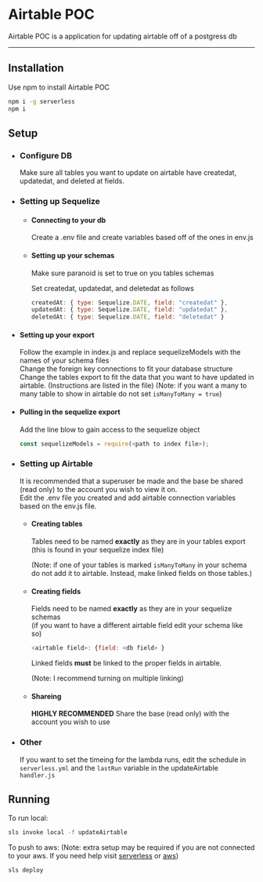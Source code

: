 # Airtable POC

Airtable POC is a application for updating airtable off of a postgress db

---

## Installation

Use npm to install Airtable POC

```bash
npm i -g serverless
npm i
```

## Setup

- ### Configure DB

  Make sure all tables you want to update on airtable have createdat, updatedat, and deleted at fields.

- ### Setting up Sequelize

  - #### Connecting to your db

    Create a .env file and create variables based off of the ones in env.js

  - #### Setting up your schemas

    Make sure paranoid is set to true on you tables schemas

    Set createdat, updatedat, and deletedat as follows
    <br>

    ```js
    createdAt: { type: Sequelize.DATE, field: "createdat" },
    updatedAt: { type: Sequelize.DATE, field: "updatedat" },
    deletedAt: { type: Sequelize.DATE, field: "deletedat" }
    ```

* #### Setting up your export

  Follow the example in index.js and replace sequelizeModels with the names of your schema files
  <br>
  Change the foreign key connections to fit your database structure
  <br>
  Change the tables export to fit the data that you want to have updated in airtable. (Instructions are listed in the file)
  (Note: if you want a many to many table to show in airtable do not set `isManyToMany = true`)

* #### Pulling in the sequelize export

  Add the line blow to gain access to the sequelize object

  ```js
  const sequelizeModels = require(<path to index file>);
  ```

* ### Setting up Airtable

  It is recommended that a superuser be made and the base be shared (read only) to the account you wish to view it on.
  <br>
  Edit the .env file you created and add airtable connection variables based on the env.js file.

  - #### Creating tables

    Tables need to be named **exactly** as they are in your tables export (this is found in your sequelize index file)

    (Note: if one of your tables is marked `isManyToMany` in your schema do not add it to airtable. Instead, make linked fields on those tables.)

  - #### Creating fields

    Fields need to be named **exactly** as they are in your sequelize schemas
    <br>
    (if you want to have a different airtable field edit your schema like so)
    <br>

    ```js
    <airtable field>: {field: <db field> }
    ```

    Linked fields **must** be linked to the proper fields in airtable.

    (Note: I recommend turning on multiple linking)

  - #### Shareing
    **HIGHLY RECOMMENDED**
    Share the base (read only) with the account you wish to use

- ### Other
  If you want to set the timeing for the lambda runs, edit the schedule in `serverless.yml` and the `lastRun` variable in the updateAirtable `handler.js`

## Running

To run local:

```bash
sls invoke local -f updateAirtable
```

To push to aws:
(Note: extra setup may be required if you are not connected to your aws. If you need help visit [serverless](https://serverless.com/) or [aws](https://aws.amazon.com/))

```bash
sls deploy
```
